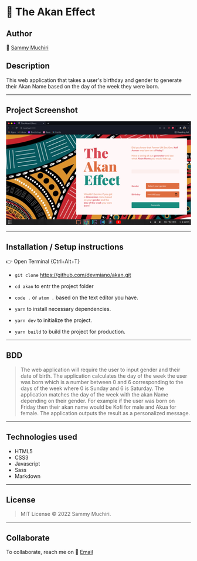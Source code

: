 # :date: The Akan Effect

## Author

:link: [Sammy Muchiri](https://github.com/devmiano)

## Description

This web application that takes a user's birthday and gender to generate their Akan Name based on the day of the week they were born.

---

## Project Screenshot

![screenshot](https://raw.githubusercontent.com/devmiano/akan/master/assets/images/akan.png)

---

## Installation / Setup instructions

:point_right: Open Terminal {Ctrl+Alt+T}

- `git clone` https://github.com/devmiano/akan.git

- `cd akan` to entr the project folder

- `code .` or `atom .` based on the text editor you have.

- `yarn` to install necessary dependencies.

- `yarn dev` to initialize the project.

- `yarn build` to build the project for production.

---

## BDD

> The web application will require the user to input gender and their date of birth.
> The application calculates the day of the week the user was born which is a number between 0 and 6 corresponding to the days of the week where 0 is Sunday and 6 is Saturday.
> The application matches the day of the week with the akan Name depending on their gender. For example if the user was born on Friday then their akan name would be Kofi for male and Akua for female. The application outputs the result as a personalized message.

---

## Technologies used

- HTML5
- CSS3
- Javascript
- Sass
- Markdown

---

## License

> MIT License :copyright: 2022 Sammy Muchiri.

---

## Collaborate

To collaborate, reach me on :email: [Email](devmiano@gmail.com)
